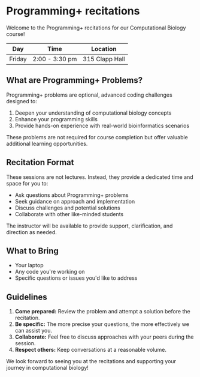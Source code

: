 # Programming+ recitations

Welcome to the Programming+ recitations for our Computational Biology course!

| Day | Time | Location |
| --- | ---- | -------- |
| Friday | 2:00 - 3:30 pm | 315 Clapp Hall |

## What are Programming+ Problems?

Programming+ problems are optional, advanced coding challenges designed to:

1.  Deepen your understanding of computational biology concepts
2.  Enhance your programming skills
3.  Provide hands-on experience with real-world bioinformatics scenarios

These problems are not required for course completion but offer valuable additional learning opportunities.

## Recitation Format

These sessions are not lectures.
Instead, they provide a dedicated time and space for you to:

-   Ask questions about Programming+ problems
-   Seek guidance on approach and implementation
-   Discuss challenges and potential solutions
-   Collaborate with other like-minded students

The instructor will be available to provide support, clarification, and direction as needed.

## What to Bring

-   Your laptop
-   Any code you're working on
-   Specific questions or issues you'd like to address

## Guidelines

1.  **Come prepared:** Review the problem and attempt a solution before the recitation.
2.  **Be specific:** The more precise your questions, the more effectively we can assist you.
3.  **Collaborate:** Feel free to discuss approaches with your peers during the session.
4.  **Respect others:** Keep conversations at a reasonable volume.

We look forward to seeing you at the recitations and supporting your journey in computational biology!
